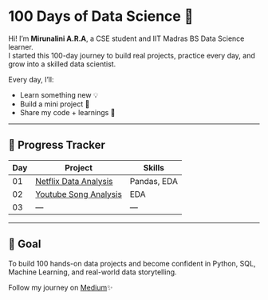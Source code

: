 # 100 Days of Data Science 🚀

Hi! I’m **Mirunalini A.R.A**, a CSE student and IIT Madras BS Data Science learner.  
I started this 100-day journey to build real projects, practice every day, and grow into a skilled data scientist.

Every day, I’ll:
- Learn something new 💡
- Build a mini project 🔧
- Share my code + learnings 🧠

---

## 🌱 Progress Tracker

| Day | Project | Skills |
|-----|----------|--------|
| 01 | [Netflix Data Analysis](Day01_Netflix_Data_Analysis) | Pandas, EDA |
| 02 | [Youtube Song Analysis](https://github.com/Data-withMirunalini/100-days-of-data-science/tree/main/Day02_Youtube_Top100_Hits) | EDA |
| 03 | — | — |

---

## 🎯 Goal
To build 100 hands-on data projects and become confident in Python, SQL, Machine Learning, and real-world data storytelling.

Follow my journey on [Medium](https://datawithmirunalini.medium.com/)✨
